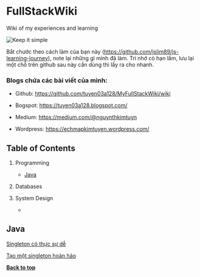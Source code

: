 FullStackWiki
=============



Wiki of my experiences and learning 

![Keep it simple](https://github.com/tuyen03a128/MyFullStackWiki/blob/master/keep-it-simple1.jpg?raw=true)

Bắt chước theo cách làm của bạn này (https://github.com/jslim89/js-learning-journey), note lại những gì mình đã làm. Trí nhớ có hạn lắm, lưu lại một chỗ trên github sau này cần dùng thì lấy ra cho nhanh. 

### Blogs chứa các bài viết của mình: 

- Github: https://github.com/tuyen03a128/MyFullStackWiki/wiki

- Bogspot: https://tuyen03a128.blogspot.com/

- Medium: https://medium.com/@nguynthkimtuyn

- Wordpress: https://echmapkimtuyen.wordpress.com/

Table of Contents
-----------------
  1. Programming
  
      - [Java](#J)
  
  2. Databases
  
  
  3. System Design 
  
      - 

## Java
[Singleton có thực sự dễ](https://gurunh.com/2018/05/singleton-co-thuc-su-de/)

[Tạo một singleton hoàn hảo](https://medium.com/@kevalpatel2106/how-to-make-the-perfect-singleton-de6b951dfdb0)


**[Back to top](#table-of-contents)**
